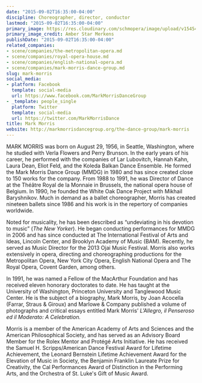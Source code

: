 ```yaml
---
date: "2015-09-02T16:35:00-04:00"
discipline: Choreographer, director, conductor
lastmod: "2015-09-02T16:35:00-04:00"
primary_image: https://res.cloudinary.com/schmopera/image/upload/v1545409169/media/webhook-uploads/1441225941509/Mark-Morris_Amber-Star-Merkens_2015-selectSquare.jpg.jpg
primary_image_credit: Amber Star Merkens
publishDate: "2015-09-02T16:35:00-04:00"
related_companies:
- scene/companies/the-metropolitan-opera.md
- scene/companies/royal-opera-house.md
- scene/companies/english-national-opera.md
- scene/companies/mark-morris-dance-group.md
slug: mark-morris
social_media:
- platform: Facebook
  template: social-media
  url: https://www.facebook.com/MarkMorrisDanceGroup
- _template: people_single
  platform: Twitter
  template: social-media
  url: https://twitter.com/MarkMorrisDance
title: Mark Morris
website: http://markmorrisdancegroup.org/the-dance-group/mark-morris
---
```


MARK MORRIS was born on August 29, 1956, in Seattle, Washington, where he studied with Verla Flowers and Perry Brunson. In the early years of his career, he performed with the companies of Lar Lubovitch, Hannah Kahn, Laura Dean, Eliot Feld, and the Koleda Balkan Dance Ensemble. He formed the Mark Morris Dance Group (MMDG) in 1980 and has since created close to 150 works for the company. From 1988 to 1991, he was Director of Dance at the Théâtre Royal de la Monnaie in Brussels, the national opera house of Belgium. In 1990, he founded the White Oak Dance Project with Mikhail Baryshnikov. Much in demand as a ballet choreographer, Morris has created nineteen ballets since 1986 and his work is in the repertory of companies worldwide. 

Noted for musicality, he has been described as “undeviating in his devotion to music” (*The New Yorker*). He began conducting performances for MMDG in 2006 and has since conducted at The International Festival of Arts and Ideas, Lincoln Center, and Brooklyn Academy of Music (BAM). Recently, he served as Music Director for the 2013 Ojai Music Festival. Morris also works extensively in opera, directing and choreographing productions for the Metropolitan Opera, New York City Opera, English National Opera and The Royal Opera, Covent Garden, among others.

In 1991, he was named a Fellow of the MacArthur Foundation and has received eleven honorary doctorates to date. He has taught at the University of Washington, Princeton University and Tanglewood Music Center. He is the subject of a biography, Mark Morris, by Joan Acocella (Farrar, Straus & Giroux) and Marlowe & Company published a volume of photographs and critical essays entitled Mark Morris’ *L’Allegro, il Penseroso ed il Moderato: A Celebration.*

Morris is a member of the American Academy of Arts and Sciences and the American Philosophical Society, and has served as an Advisory Board Member for the Rolex Mentor and Protégé Arts Initiative. He has received the Samuel H. Scripps/American Dance Festival Award for Lifetime Achievement, the Leonard Bernstein Lifetime Achievement Award for the Elevation of Music in Society, the Benjamin Franklin Laureate Prize for Creativity, the Cal Performances Award of Distinction in the Performing Arts, and the Orchestra of St. Luke's Gift of Music Award.
